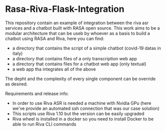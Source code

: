 # Rasa-Riva-Flask-Integration
 
This repository contain an example of integration between the riva asr services and a chatbot built with RASA open source.
This work aims to be a modular architecture that can be useb by whoever as a basis to build a chatbot using RASA and Riva, here you can find:
- a directory that contains the script of a simple chatbot (covid-19 datas in italy)
- a directory that contains files of a only transcription web app
- a directory that contains files for a chatbot web app (only textual)
- a web app tha integrates all of the above

The depht and the complexity of every single component can be override as desired.

Requirements and release info:

- In order to use Riva ASR is needed a machine with Nvidia GPu (here we've provide an automated ssh connection that was our case solution)
- This scripts use Riva 1.10 but the version can be easily upgraded
- Riva wheel is installed in a docker so you need to install Docker to be able to run Riva CLI commands


